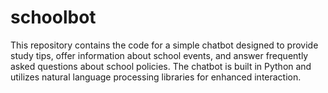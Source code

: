 # schoolbot
This repository contains the code for a simple chatbot designed to provide study tips, offer information about school events, and answer frequently asked questions about school policies. The chatbot is built in Python and utilizes natural language processing libraries for enhanced interaction. 
